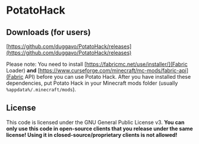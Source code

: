 # PotatoHack

## Downloads (for users)

[https://github.com/duggavo/PotatoHack/releases](https://github.com/duggavo/PotatoHack/releases)

Please note: You need to install [https://fabricmc.net/use/installer/](Fabric Loader) **and** [https://www.curseforge.com/minecraft/mc-mods/fabric-api](Fabric API) before you can use Potato Hack.
After you have installed these dependencies, put Potato Hack in your Minecraft mods folder (usually `%appdata%/.minecraft/mods`).
## License

This code is licensed under the GNU General Public License v3. **You can only use this code in open-source clients that you release under the same license! Using it in closed-source/proprietary clients is not allowed!**
